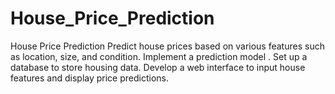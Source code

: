 # House_Price_Prediction
House Price Prediction Predict house prices based on various features such as location, size, and condition. Implement a prediction model . Set up a database to store housing data. Develop a web interface to input house features and display price predictions.
